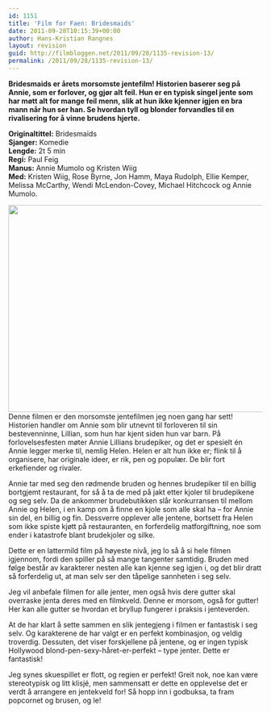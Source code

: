 ```yaml
---
id: 1151
title: 'Film for Faen: Bridesmaids'
date: 2011-09-28T10:15:39+00:00
author: Hans-Kristian Rangnes
layout: revision
guid: http://filmbloggen.net/2011/09/28/1135-revision-13/
permalink: /2011/09/28/1135-revision-13/
---
```

**Bridesmaids er årets morsomste jentefilm! Historien baserer seg på Annie, som er forlover, og gjør alt feil. Hun er en typisk singel jente som har møtt alt for mange feil menn, slik at hun ikke kjenner igjen en bra mann når hun ser han. Se hvordan tyll og blonder forvandles til en rivalisering for å vinne brudens hjerte.**<!--more-->

**Originaltittel:** Bridesmaids  
**Sjanger:** Komedie  
**Lengde:** 2t 5 min  
**Regi:** Paul Feig  
**Manus:** Annie Mumolo og Kristen Wiig  
**Med:** Kristen Wiig, Rose Byrne, Jon Hamm, Maya Rudolph, Ellie Kemper, Melissa McCarthy, Wendi McLendon-Covey, Michael Hitchcock og Annie Mumolo. ­­­

<a href="http://filmbloggen.net/2011/09/28/film-for-faen-3/cbygimx11/" rel="attachment wp-att-1143"><img class="alignnone size-large wp-image-1143" src="http://filmbloggen.net/wp-content/uploads//2011/09/cbygimx11-620x411.jpg" alt="" width="620" height="411" /><br /> </a>Denne filmen er den morsomste jentefilmen jeg noen gang har sett! Historien handler om Annie som blir utnevnt til forloveren til sin bestevenninne, Lillian, som hun har kjent siden hun var barn. På forlovelsesfesten møter Annie Lillians brudepiker, og det er spesielt én Annie legger merke til, nemlig Helen. Helen er alt hun ikke er; flink til å organisere, har originale ideer, er rik, pen og populær. De blir fort erkefiender og rivaler.

Annie tar med seg den rødmende bruden og hennes brudepiker til en billig bortgjemt restaurant, for så å ta de med på jakt etter kjoler til brudepikene og seg selv. Da de ankommer brudebutikken slår konkurransen til mellom Annie og Helen, i en kamp om å finne en kjole som alle skal ha – for Annie sin del, en billig og fin. Dessverre opplever alle jentene, bortsett fra Helen som ikke spiste kjøtt på restauranten, en forferdelig matforgiftning, noe som ender i katastrofe blant brudekjoler og silke.

Dette er en lattermild film på høyeste nivå, jeg lo så å si hele filmen igjennom, fordi den spiller på så mange tangenter samtidig. Bruden med følge består av karakterer nesten alle kan kjenne seg igjen i, og det blir dratt så forferdelig ut, at man selv ser den tåpelige sannheten i seg selv.

Jeg vil anbefale filmen for alle jenter, men også hvis dere gutter skal overraske jenta deres med en filmkveld. Denne er morsom, også for gutter! Her kan alle gutter se hvordan et bryllup fungerer i praksis i jenteverden.

At de har klart å sette sammen en slik jentegjeng i filmen er fantastisk i seg selv. Og karakterene de har valgt er en perfekt kombinasjon, og veldig troverdig. Dessuten, det viser forskjellene på jentene, og er ingen typisk Hollywood blond-pen-sexy-håret-er-perfekt – type jenter. Dette er fantastisk!

Jeg synes skuespillet er flott, og regien er perfekt! Greit nok, noe kan være stereotypisk og litt klisjé, men sammensatt er dette en opplevelse det er verdt å arrangere en jentekveld for! Så hopp inn i godbuksa, ta fram popcornet og brusen, og le!